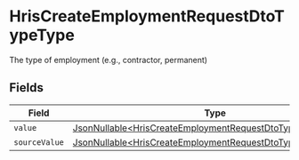 # HrisCreateEmploymentRequestDtoTypeType

The type of employment (e.g., contractor, permanent)


## Fields

| Field                                                                                                                                    | Type                                                                                                                                     | Required                                                                                                                                 | Description                                                                                                                              |
| ---------------------------------------------------------------------------------------------------------------------------------------- | ---------------------------------------------------------------------------------------------------------------------------------------- | ---------------------------------------------------------------------------------------------------------------------------------------- | ---------------------------------------------------------------------------------------------------------------------------------------- |
| `value`                                                                                                                                  | [JsonNullable\<HrisCreateEmploymentRequestDtoTypeValue>](../../models/components/HrisCreateEmploymentRequestDtoTypeValue.md)             | :heavy_minus_sign:                                                                                                                       | N/A                                                                                                                                      |
| `sourceValue`                                                                                                                            | [JsonNullable\<HrisCreateEmploymentRequestDtoTypeSourceValue>](../../models/components/HrisCreateEmploymentRequestDtoTypeSourceValue.md) | :heavy_minus_sign:                                                                                                                       | N/A                                                                                                                                      |